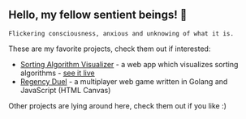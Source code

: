 <h2>Hello, my fellow sentient beings! 👋</h2>

<p><code>Flickering consciousness, anxious and unknowing of what it is.</code></p>

<p>These are my favorite projects, check them out if interested:</p>
<ul>
  <li><a href="https://github.com/exismys/SortingAlgorithmVisualizer">Sorting Algorithm Visualizer</a> - a web app which visualizes sorting algorithms - <a href="https://exismyssav.netlify.app/">see it live</a></li>
  <li><a href="https://github.com/exismys/RegencyDuel">Regency Duel</a> - a multiplayer web game written in Golang and JavaScript (HTML Canvas)</li>
</ul>
<p> Other projects are lying around here, check them out if you like :)</p>
